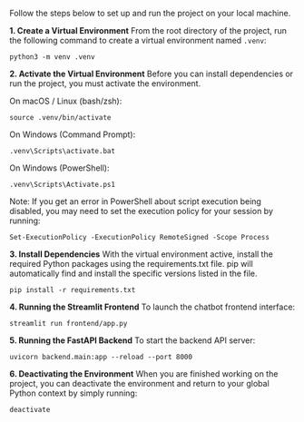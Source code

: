 Follow the steps below to set up and run the project on your local machine.

**1. Create a Virtual Environment**
From the root directory of the project, run the following command to create a virtual environment named `.venv`:

    python3 -m venv .venv

**2. Activate the Virtual Environment**
Before you can install dependencies or run the project, you must activate the environment.

On macOS / Linux (bash/zsh):

    source .venv/bin/activate

On Windows (Command Prompt):

    .venv\Scripts\activate.bat

On Windows (PowerShell):

    .venv\Scripts\Activate.ps1

Note: If you get an error in PowerShell about script execution being disabled, you may need to set the execution policy for your session by running:

    Set-ExecutionPolicy -ExecutionPolicy RemoteSigned -Scope Process

**3. Install Dependencies**
With the virtual environment active, install the required Python packages using the requirements.txt file. pip will automatically find and install the specific versions listed in the file.

    pip install -r requirements.txt

**4. Running the Streamlit Frontend**
To launch the chatbot frontend interface:

    streamlit run frontend/app.py

**5. Running the FastAPI Backend**
To start the backend API server:

    uvicorn backend.main:app --reload --port 8000

**6. Deactivating the Environment**
When you are finished working on the project, you can deactivate the environment and return to your global Python context by simply running:

    deactivate
